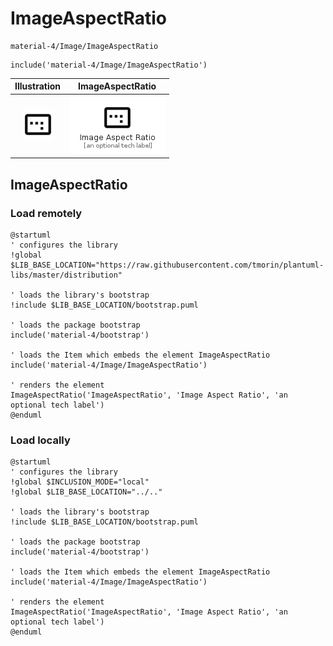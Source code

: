 # ImageAspectRatio


```text
material-4/Image/ImageAspectRatio
```

```text
include('material-4/Image/ImageAspectRatio')
```



| Illustration | ImageAspectRatio |
| :---: | :---: |
| ![illustration for Illustration](../../material-4/Image/ImageAspectRatio.png) | ![illustration for ImageAspectRatio](../../material-4/Image/ImageAspectRatio.Local.png) |




## ImageAspectRatio

### Load remotely
```plantuml
@startuml
' configures the library
!global $LIB_BASE_LOCATION="https://raw.githubusercontent.com/tmorin/plantuml-libs/master/distribution"

' loads the library's bootstrap
!include $LIB_BASE_LOCATION/bootstrap.puml

' loads the package bootstrap
include('material-4/bootstrap')

' loads the Item which embeds the element ImageAspectRatio
include('material-4/Image/ImageAspectRatio')

' renders the element
ImageAspectRatio('ImageAspectRatio', 'Image Aspect Ratio', 'an optional tech label')
@enduml
```

### Load locally
```plantuml
@startuml
' configures the library
!global $INCLUSION_MODE="local"
!global $LIB_BASE_LOCATION="../.."

' loads the library's bootstrap
!include $LIB_BASE_LOCATION/bootstrap.puml

' loads the package bootstrap
include('material-4/bootstrap')

' loads the Item which embeds the element ImageAspectRatio
include('material-4/Image/ImageAspectRatio')

' renders the element
ImageAspectRatio('ImageAspectRatio', 'Image Aspect Ratio', 'an optional tech label')
@enduml
```

